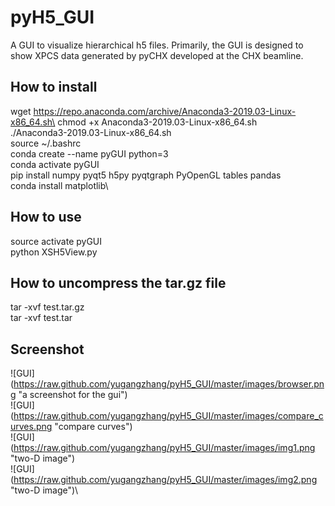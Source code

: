 # pyH5_GUI
A GUI to visualize hierarchical h5 files. Primarily, the GUI is designed to show XPCS data generated by pyCHX developed at the CHX beamline.

## How to install
wget https://repo.anaconda.com/archive/Anaconda3-2019.03-Linux-x86_64.sh\
chmod +x Anaconda3-2019.03-Linux-x86_64.sh \
./Anaconda3-2019.03-Linux-x86_64.sh \
source ~/.bashrc\
conda create --name pyGUI python=3\
conda activate pyGUI\
pip install numpy   pyqt5 h5py  pyqtgraph  PyOpenGL  tables pandas\
conda install matplotlib\

## How to use
source activate pyGUI\
python XSH5View.py

## How to uncompress the tar.gz file
tar -xvf test.tar.gz\
tar -xvf test.tar

## Screenshot

![GUI] (https://raw.github.com/yugangzhang/pyH5_GUI/master/images/browser.png "a screenshot for the gui")\
![GUI] (https://raw.github.com/yugangzhang/pyH5_GUI/master/images/compare_curves.png "compare curves")\
![GUI] (https://raw.github.com/yugangzhang/pyH5_GUI/master/images/img1.png "two-D image")\
![GUI] (https://raw.github.com/yugangzhang/pyH5_GUI/master/images/img2.png "two-D image")\ 
